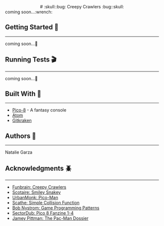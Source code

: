 <center># :skull::bug: Creepy Crawlers :bug::skull:</center>
coming soon...:wrench:

## Getting Started :floppy_disk:
---
coming soon...:wrench:

## Running Tests :clapper:
---
coming soon...:wrench:

## Built With :heart_decoration:
---
* [Pico-8](https://www.lexaloffle.com/pico-8.php) - A fantasy console
* [Atom](https://atom.io)
* [Gitkraken](https://www.gitkraken.com)

## Authors :space_invader:
---
Natalie Garza

## Acknowledgments :beetle:
---
* [Funbrain: Creepy Crawlers](https://www.funbrain.com/content/js_games/creepy_crawlers/)
* [Scotaire: Smiley Snakey](https://www.lexaloffle.com/bbs/?tid=29609)
* [UrbanMonk: Pico-Man](https://www.lexaloffle.com/bbs/?tid=2098)
* [Scathe: Simple Collision Function](https://www.lexaloffle.com/bbs/?tid=3116)
* [Bob Nystrom: Game Programming Patterns](http://gameprogrammingpatterns.com)
* [SectorDub: Pico 8 Fanzine 1-4](https://pico8fanzine.bigcartel.com/)
* [Jamey Pittman: The Pac-Man Dossier](http://www.gamasutra.com/view/feature/132330/the_pacman_dossier.php?page=1)
